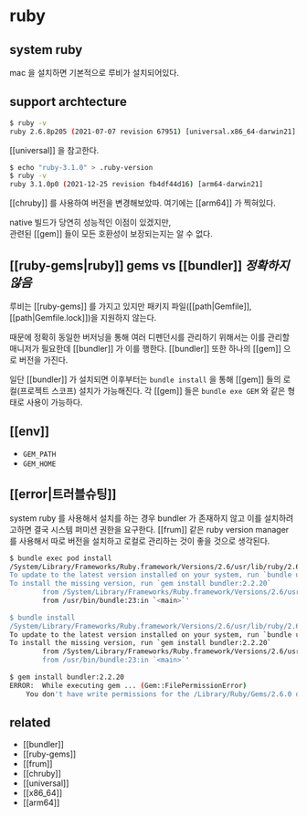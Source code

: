 # ruby

## system ruby
mac 을 설치하면 기본적으로 루비가 설치되어있다. 

## support archtecture
```sh
$ ruby -v
ruby 2.6.8p205 (2021-07-07 revision 67951) [universal.x86_64-darwin21]
```
[[universal]] 을 참고한다.

```sh
$ echo "ruby-3.1.0" > .ruby-version
$ ruby -v
ruby 3.1.0p0 (2021-12-25 revision fb4df44d16) [arm64-darwin21]
 ```
[[chruby]] 를 사용하여 버전을 변경해보았따. 여기에는 [[arm64]] 가 찍혀있다.

native 빌드가 당연히 성능적인 이점이 있겠지만,  
관련된 [[gem]] 들이 모든 호환성이 보장되는지는 알 수 없다.

## [[ruby-gems|ruby]] gems vs [[bundler]] *정확하지 않음*
루비는 [[ruby-gems]] 를 가지고 있지만 패키지 파일([[path|Gemfile]], [[path|Gemfile.lock]])을 지원하지 않는다.

때문에 정확히 동일한 버저닝을 통해 여러 디펜던시를 관리하기 위해서는 이를 관리할 매니저가 필요한데 [[bundler]] 가 이를 행한다.
[[bundler]] 또한 하나의 [[gem]] 으로 버전을 가진다.

일단 [[bundler]] 가 설치되면 이후부터는 `bundle install` 을 통해 [[gem]] 들의 로컬(프로젝트 스코프) 설치가 가능해진다.
각 [[gem]] 들은 `bundle exe GEM` 와 같은 형태로 사용이 가능하다.

## [[env]]
- `GEM_PATH`
- `GEM_HOME`

## [[error|트러블슈팅]]
system ruby 를 사용해서 설치를 하는 경우 bundler 가 존재하지 않고 이를 설치하려고하면 결국 시스템 퍼미션 권한을 요구한다.
[[frum]] 같은 ruby version manager 를 사용해서 따로 버전을 설치하고 로컬로 관리하는 것이 좋을 것으로 생각된다.

```sh
$ bundle exec pod install
/System/Library/Frameworks/Ruby.framework/Versions/2.6/usr/lib/ruby/2.6.0/rubygems.rb:283:in `find_spec_for_exe': Could not find 'bundler' (2.2.20) required by your /APP/ios/Gemfile.lock. (Gem::GemNotFoundException)
To update to the latest version installed on your system, run `bundle update --bundler`.
To install the missing version, run `gem install bundler:2.2.20`
        from /System/Library/Frameworks/Ruby.framework/Versions/2.6/usr/lib/ruby/2.6.0/rubygems.rb:302:in `activate_bin_path'
        from /usr/bin/bundle:23:in `<main>`'
        
$ bundle install
/System/Library/Frameworks/Ruby.framework/Versions/2.6/usr/lib/ruby/2.6.0/rubygems.rb:283:in `find_spec_for_exe': Could not find 'bundler' (2.2.20) required by your /APP/ios/Gemfile.lock. (Gem::GemNotFoundException)
To update to the latest version installed on your system, run `bundle update --bundler`.
To install the missing version, run `gem install bundler:2.2.20`
        from /System/Library/Frameworks/Ruby.framework/Versions/2.6/usr/lib/ruby/2.6.0/rubygems.rb:302:in `activate_bin_path'
        from /usr/bin/bundle:23:in `<main>`'
        
$ gem install bundler:2.2.20
ERROR:  While executing gem ... (Gem::FilePermissionError)
    You don't have write permissions for the /Library/Ruby/Gems/2.6.0 directory.
```

## related
- [[bundler]]
- [[ruby-gems]]
- [[frum]]
- [[chruby]]
- [[universal]]
- [[x86_64]]
- [[arm64]]
